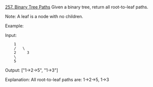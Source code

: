 [257. Binary Tree Paths](https://leetcode.com/problems/binary-tree-paths/)
Given a binary tree, return all root-to-leaf paths.

Note: A leaf is a node with no children.

Example:

Input:

        1
        /   \
        2     3
        \
        5

Output: ["1->2->5", "1->3"]

Explanation: All root-to-leaf paths are: 1->2->5, 1->3